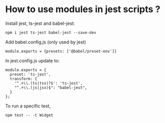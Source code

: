 # How to use modules in jest scripts ?

Install jest, ts-jest and babel-jest:
```
npm i jest ts-jest babel-jest --save-dev
```

Add babel.config.js (only used by jest)
```
module.exports = {presets: ['@babel/preset-env']}
```

In jest.config.js update to:
```
module.exports = {
  preset: 'ts-jest',
  transform: {
    '^.+\\.(ts|tsx)?$': 'ts-jest',
    "^.+\\.(js|jsx)$": "babel-jest",
  }
};
```

To run a specific test,
```
npm test -- -t Widget
```
